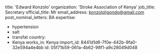 title: 'Edward Konzolo'
organization: 'Stroke Association of Kenya'
job_title: Secretary
official_title: Mr
email_address: konzololigondo@gmail.com
post_nominal_letters: BA
expertise:
  - hypertension
  - salt
  - transfat
country:
  - Kenya
works_in: Kenya
import_id: 8441d1d6-7f0e-442b-9fa0-32e594a4e4bb
id: 05f71b59-061a-4b62-98f1-a9c28049d048
